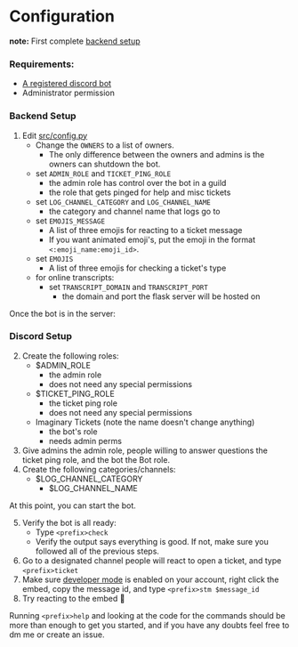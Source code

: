# Configuration

**note:** First complete [backend setup][1]

### Requirements:
- [A registered discord bot][2]
- Administrator permission

### Backend Setup
1. Edit [src/config.py][3]
   - Change the `OWNERS` to a list of owners. 
     - The only difference between the owners and admins is the owners can shutdown the bot.
   - set `ADMIN_ROLE` and `TICKET_PING_ROLE`
     - the admin role has control over the bot in a guild
     - the role that gets pinged for help and misc tickets
   - set `LOG_CHANNEL_CATEGORY` and `LOG_CHANNEL_NAME`
     - the category and channel name that logs go to
   - set `EMOJIS_MESSAGE`
     - A list of three emojis for reacting to a ticket message
     - If you want animated emoji's, put the emoji in the format `<:emoji_name:emoji_id>`. 
   - set `EMOJIS`
     - A list of three emojis for checking a ticket's type
   - for online transcripts:
     - set `TRANSCRIPT_DOMAIN` and `TRANSCRIPT_PORT`
       - the domain and port the flask server will be hosted on

Once the bot is in the server:

### Discord Setup
2. Create the following roles:
   - $ADMIN_ROLE
     - the admin role
     - does not need any special permissions
   - $TICKET_PING_ROLE
     - the ticket ping role
     - does not need any special permissions
   - Imaginary Tickets (note the name doesn't change anything)
     - the bot's role
     - needs admin perms
3. Give admins the admin role, people willing to answer questions the ticket ping role, and the bot the Bot role.
4. Create the following categories/channels:
   - $LOG_CHANNEL_CATEGORY
     - $LOG_CHANNEL_NAME

At this point, you can start the bot.

5. Verify the bot is all ready:
   - Type `<prefix>check`
   - Verify the output says everything is good. If not, make sure you followed all of the previous steps. 
7. Go to a designated channel people will react to open a ticket, and type `<prefix>ticket`
8. Make sure [developer mode][4] is enabled on your account, right click the embed, copy the message id, and type `<prefix>stm $message_id`
9. Try reacting to the embed 🚀

Running `<prefix>help` and looking at the code for the commands should be more than enough to get you started, and if you have any doubts feel free to dm me or create an issue.

[1]: ../backend/
[2]: https://discord.com/developers/applications
[3]: ../../src/config.py
[4]: https://techswift.org/2020/09/17/how-to-enable-developer-mode-in-discord/
